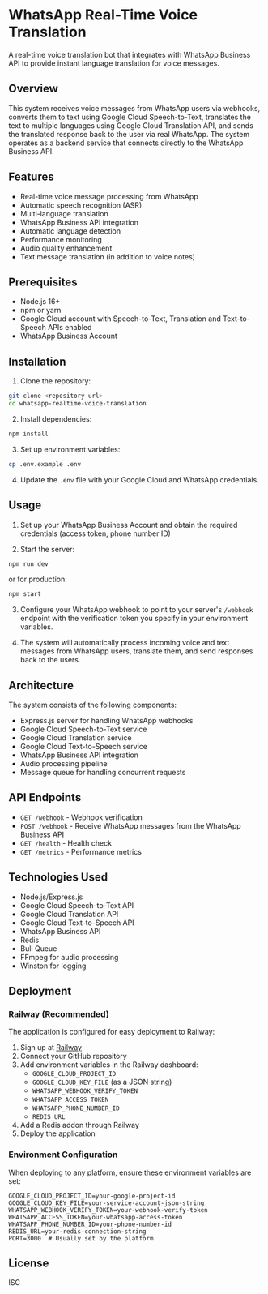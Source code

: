 # WhatsApp Real-Time Voice Translation

A real-time voice translation bot that integrates with WhatsApp Business API to provide instant language translation for voice messages.

## Overview

This system receives voice messages from WhatsApp users via webhooks, converts them to text using Google Cloud Speech-to-Text, translates the text to multiple languages using Google Cloud Translation API, and sends the translated response back to the user via real WhatsApp. The system operates as a backend service that connects directly to the WhatsApp Business API.

## Features

- Real-time voice message processing from WhatsApp
- Automatic speech recognition (ASR)
- Multi-language translation
- WhatsApp Business API integration
- Automatic language detection
- Performance monitoring
- Audio quality enhancement
- Text message translation (in addition to voice notes)

## Prerequisites

- Node.js 16+ 
- npm or yarn
- Google Cloud account with Speech-to-Text, Translation and Text-to-Speech APIs enabled
- WhatsApp Business Account

## Installation

1. Clone the repository:
```bash
git clone <repository-url>
cd whatsapp-realtime-voice-translation
```

2. Install dependencies:
```bash
npm install
```

3. Set up environment variables:
```bash
cp .env.example .env
```

4. Update the `.env` file with your Google Cloud and WhatsApp credentials.

## Usage

1. Set up your WhatsApp Business Account and obtain the required credentials (access token, phone number ID)

2. Start the server:
```bash
npm run dev
```

or for production:
```bash
npm start
```

3. Configure your WhatsApp webhook to point to your server's `/webhook` endpoint with the verification token you specify in your environment variables.

4. The system will automatically process incoming voice and text messages from WhatsApp users, translate them, and send responses back to the users.

## Architecture

The system consists of the following components:
- Express.js server for handling WhatsApp webhooks
- Google Cloud Speech-to-Text service
- Google Cloud Translation service
- Google Cloud Text-to-Speech service
- WhatsApp Business API integration
- Audio processing pipeline
- Message queue for handling concurrent requests

## API Endpoints

- `GET /webhook` - Webhook verification
- `POST /webhook` - Receive WhatsApp messages from the WhatsApp Business API
- `GET /health` - Health check
- `GET /metrics` - Performance metrics

## Technologies Used

- Node.js/Express.js
- Google Cloud Speech-to-Text API
- Google Cloud Translation API
- Google Cloud Text-to-Speech API
- WhatsApp Business API
- Redis
- Bull Queue
- FFmpeg for audio processing
- Winston for logging

## Deployment

### Railway (Recommended)

The application is configured for easy deployment to Railway:

1. Sign up at [Railway](https://railway.app)
2. Connect your GitHub repository
3. Add environment variables in the Railway dashboard:
   - `GOOGLE_CLOUD_PROJECT_ID`
   - `GOOGLE_CLOUD_KEY_FILE` (as a JSON string)
   - `WHATSAPP_WEBHOOK_VERIFY_TOKEN`
   - `WHATSAPP_ACCESS_TOKEN`
   - `WHATSAPP_PHONE_NUMBER_ID`
   - `REDIS_URL`
4. Add a Redis addon through Railway
5. Deploy the application

### Environment Configuration

When deploying to any platform, ensure these environment variables are set:
```
GOOGLE_CLOUD_PROJECT_ID=your-google-project-id
GOOGLE_CLOUD_KEY_FILE=your-service-account-json-string
WHATSAPP_WEBHOOK_VERIFY_TOKEN=your-webhook-verify-token
WHATSAPP_ACCESS_TOKEN=your-whatsapp-access-token
WHATSAPP_PHONE_NUMBER_ID=your-phone-number-id
REDIS_URL=your-redis-connection-string
PORT=3000  # Usually set by the platform
```

## License

ISC